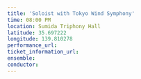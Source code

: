 ```yaml
---
title: 'Soloist with Tokyo Wind Symphony'
time: 08:00 PM
location: Sumida Triphony Hall
latitude: 35.697222
longitude: 139.810278
performance_url: 
ticket_information_url: 
ensemble: 
conductor: 
---
```

